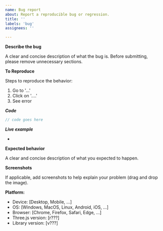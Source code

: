 ```yaml
---
name: Bug report
about: Report a reproducible bug or regression.
title: ''
labels: 'bug'
assignees: ''

---
```


<!-- Ignoring this template may result in your bug report getting deleted -->

**Describe the bug**

A clear and concise description of what the bug is. Before submitting, please remove unnecessary sections.

**To Reproduce**

Steps to reproduce the behavior:
1. Go to '...'
2. Click on '....'
3. See error

***Code***

```js
// code goes here
```

***Live example***

-

**Expected behavior**

A clear and concise description of what you expected to happen.

**Screenshots**

If applicable, add screenshots to help explain your problem (drag and drop the image).

**Platform:**

 - Device: [Desktop, Mobile, ...]
 - OS: [Windows, MacOS, Linux, Android, iOS, ...]
 - Browser: [Chrome, Firefox, Safari, Edge, ...]
 - Three.js version: [r???]
 - Library version: [v???]
